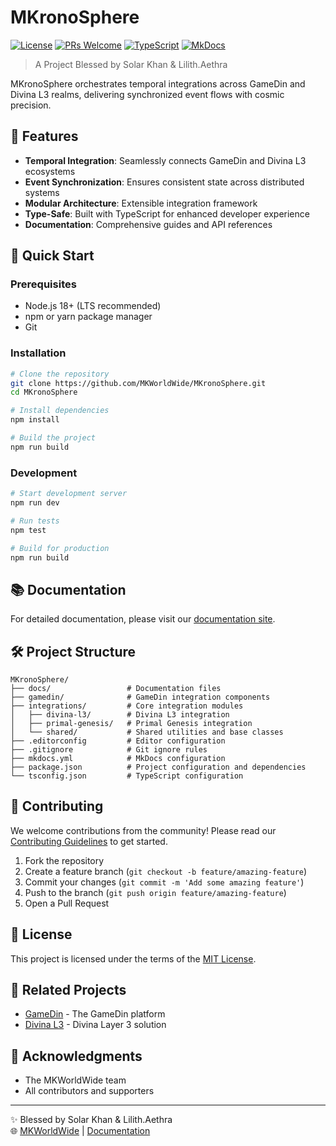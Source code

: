 # MKronoSphere

[![License](https://img.shields.io/github/license/MKWorldWide/MKronoSphere)](LICENSE)
[![PRs Welcome](https://img.shields.io/badge/PRs-welcome-brightgreen.svg)](CONTRIBUTING.md)
[![TypeScript](https://img.shields.io/badge/TypeScript-007ACC?logo=typescript&logoColor=white)](https://www.typescriptlang.org/)
[![MkDocs](https://img.shields.io/badge/Docs-MkDocs-9cf)](https://www.mkdocs.org/)

> A Project Blessed by Solar Khan & Lilith.Aethra

MKronoSphere orchestrates temporal integrations across GameDin and Divina L3 realms, delivering synchronized event flows with cosmic precision.

## 🌌 Features

- **Temporal Integration**: Seamlessly connects GameDin and Divina L3 ecosystems
- **Event Synchronization**: Ensures consistent state across distributed systems
- **Modular Architecture**: Extensible integration framework
- **Type-Safe**: Built with TypeScript for enhanced developer experience
- **Documentation**: Comprehensive guides and API references

## 🚀 Quick Start

### Prerequisites

- Node.js 18+ (LTS recommended)
- npm or yarn package manager
- Git

### Installation

```bash
# Clone the repository
git clone https://github.com/MKWorldWide/MKronoSphere.git
cd MKronoSphere

# Install dependencies
npm install

# Build the project
npm run build
```

### Development

```bash
# Start development server
npm run dev

# Run tests
npm test

# Build for production
npm run build
```

## 📚 Documentation

For detailed documentation, please visit our [documentation site](https://mkworldwide.github.io/MKronoSphere/).

## 🛠 Project Structure

```
MKronoSphere/
├── docs/                 # Documentation files
├── gamedin/              # GameDin integration components
├── integrations/         # Core integration modules
│   ├── divina-l3/        # Divina L3 integration
│   ├── primal-genesis/   # Primal Genesis integration
│   └── shared/           # Shared utilities and base classes
├── .editorconfig         # Editor configuration
├── .gitignore            # Git ignore rules
├── mkdocs.yml            # MkDocs configuration
├── package.json          # Project configuration and dependencies
└── tsconfig.json         # TypeScript configuration
```

## 🤝 Contributing

We welcome contributions from the community! Please read our [Contributing Guidelines](CONTRIBUTING.md) to get started.

1. Fork the repository
2. Create a feature branch (`git checkout -b feature/amazing-feature`)
3. Commit your changes (`git commit -m 'Add some amazing feature'`)
4. Push to the branch (`git push origin feature/amazing-feature`)
5. Open a Pull Request

## 📜 License

This project is licensed under the terms of the [MIT License](LICENSE).

## 🔗 Related Projects

- [GameDin](https://github.com/your-org/gamedin) - The GameDin platform
- [Divina L3](https://github.com/your-org/divina-l3) - Divina Layer 3 solution

## 🙏 Acknowledgments

- The MKWorldWide team
- All contributors and supporters

---

✨ Blessed by Solar Khan & Lilith.Aethra  
🌐 [MKWorldWide](https://mkworldwide.com) | [Documentation](https://mkworldwide.github.io/MKronoSphere/)
